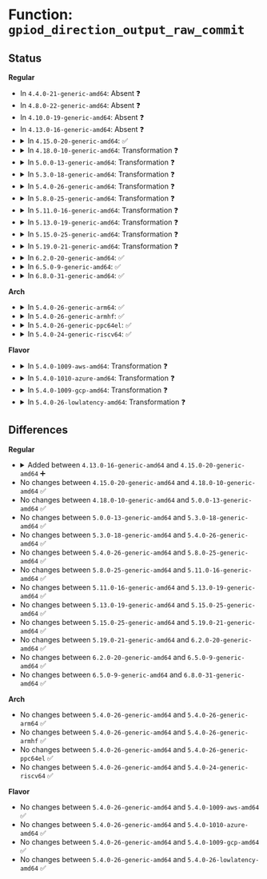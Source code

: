 # Function: <code>gpiod_direction_output_raw_commit</code>

## Status
<b>Regular</b>
<ul>
<li>
In <code>4.4.0-21-generic-amd64</code>: Absent ❓
</li>
<li>
In <code>4.8.0-22-generic-amd64</code>: Absent ❓
</li>
<li>
In <code>4.10.0-19-generic-amd64</code>: Absent ❓
</li>
<li>
In <code>4.13.0-16-generic-amd64</code>: Absent ❓
</li>
<li>
<details>
<summary>In <code>4.15.0-20-generic-amd64</code>: ✅</summary>

```c
int gpiod_direction_output_raw_commit(struct gpio_desc * desc, int value)
```

```json
{
  "name": "gpiod_direction_output_raw_commit",
  "collision_type": "Unique Static",
  "inline_type": "No",
  "funcs": [
    {
      "addr": 18446744071583930080,
      "name": "gpiod_direction_output_raw_commit",
      "external": false,
      "loc": "drivers/gpio/gpiolib.c:2418",
      "file": "drivers/gpio/gpiolib.c",
      "inline": "seen, unknown",
      "caller_inline": [],
      "caller_func": []
    }
  ],
  "symbols": [
    {
      "addr": 18446744071583930080,
      "name": "gpiod_direction_output_raw_commit",
      "section": ".text",
      "bind": "STB_LOCAL",
      "size": 369
    }
  ]
}
```
</details>
</li>
<li>
<details>
<summary>In <code>4.18.0-10-generic-amd64</code>: Transformation ❓</summary>

```c
int gpiod_direction_output_raw_commit(struct gpio_desc * desc, int value)
```

```json
{
  "name": "gpiod_direction_output_raw_commit",
  "collision_type": "Unique Static",
  "inline_type": "No",
  "funcs": [
    {
      "addr": 0,
      "name": "gpiod_direction_output_raw_commit",
      "external": false,
      "loc": "drivers/gpio/gpiolib.c:2532",
      "file": "drivers/gpio/gpiolib.c",
      "inline": "seen, unknown",
      "caller_inline": [],
      "caller_func": [
        "drivers/gpio/gpiolib.c:gpiod_direction_output",
        "drivers/gpio/gpiolib.c:gpiod_direction_output",
        "drivers/gpio/gpiolib.c:gpiod_direction_output_raw"
      ]
    }
  ],
  "symbols": [
    {
      "addr": 18446744071584124032,
      "name": "gpiod_direction_output_raw_commit",
      "section": ".text",
      "bind": "STB_LOCAL",
      "size": 315
    },
    {
      "addr": 18446744071584136825,
      "name": "gpiod_direction_output_raw_commit.cold.49",
      "section": ".text",
      "bind": "STB_LOCAL",
      "size": 54
    }
  ]
}
```
</details>
</li>
<li>
<details>
<summary>In <code>5.0.0-13-generic-amd64</code>: Transformation ❓</summary>

```c
int gpiod_direction_output_raw_commit(struct gpio_desc * desc, int value)
```

```json
{
  "name": "gpiod_direction_output_raw_commit",
  "collision_type": "Unique Static",
  "inline_type": "No",
  "funcs": [
    {
      "addr": 0,
      "name": "gpiod_direction_output_raw_commit",
      "external": false,
      "loc": "drivers/gpio/gpiolib.c:2589",
      "file": "drivers/gpio/gpiolib.c",
      "inline": "seen, unknown",
      "caller_inline": [],
      "caller_func": [
        "drivers/gpio/gpiolib.c:gpiod_direction_output",
        "drivers/gpio/gpiolib.c:gpiod_direction_output",
        "drivers/gpio/gpiolib.c:gpiod_direction_output_raw"
      ]
    }
  ],
  "symbols": [
    {
      "addr": 18446744071584209232,
      "name": "gpiod_direction_output_raw_commit",
      "section": ".text",
      "bind": "STB_LOCAL",
      "size": 432
    },
    {
      "addr": 18446744071584222543,
      "name": "gpiod_direction_output_raw_commit.cold.47",
      "section": ".text",
      "bind": "STB_LOCAL",
      "size": 127
    }
  ]
}
```
</details>
</li>
<li>
<details>
<summary>In <code>5.3.0-18-generic-amd64</code>: Transformation ❓</summary>

```c
int gpiod_direction_output_raw_commit(struct gpio_desc * desc, int value)
```

```json
{
  "name": "gpiod_direction_output_raw_commit",
  "collision_type": "Unique Static",
  "inline_type": "No",
  "funcs": [
    {
      "addr": 0,
      "name": "gpiod_direction_output_raw_commit",
      "external": false,
      "loc": "drivers/gpio/gpiolib.c:2677",
      "file": "drivers/gpio/gpiolib.c",
      "inline": "seen, unknown",
      "caller_inline": [],
      "caller_func": [
        "drivers/gpio/gpiolib.c:gpiod_direction_output",
        "drivers/gpio/gpiolib.c:gpiod_direction_output",
        "drivers/gpio/gpiolib.c:gpiod_direction_output_raw"
      ]
    }
  ],
  "symbols": [
    {
      "addr": 18446744071584397920,
      "name": "gpiod_direction_output_raw_commit",
      "section": ".text",
      "bind": "STB_LOCAL",
      "size": 426
    },
    {
      "addr": 18446744071584411809,
      "name": "gpiod_direction_output_raw_commit.cold",
      "section": ".text",
      "bind": "STB_LOCAL",
      "size": 125
    }
  ]
}
```
</details>
</li>
<li>
<details>
<summary>In <code>5.4.0-26-generic-amd64</code>: Transformation ❓</summary>

```c
int gpiod_direction_output_raw_commit(struct gpio_desc * desc, int value)
```

```json
{
  "name": "gpiod_direction_output_raw_commit",
  "collision_type": "Unique Static",
  "inline_type": "No",
  "funcs": [
    {
      "addr": 0,
      "name": "gpiod_direction_output_raw_commit",
      "external": false,
      "loc": "drivers/gpio/gpiolib.c:3009",
      "file": "drivers/gpio/gpiolib.c",
      "inline": "seen, unknown",
      "caller_inline": [],
      "caller_func": [
        "drivers/gpio/gpiolib.c:gpiod_direction_output",
        "drivers/gpio/gpiolib.c:gpiod_direction_output",
        "drivers/gpio/gpiolib.c:gpiod_direction_output_raw"
      ]
    }
  ],
  "symbols": [
    {
      "addr": 18446744071584533568,
      "name": "gpiod_direction_output_raw_commit",
      "section": ".text",
      "bind": "STB_LOCAL",
      "size": 426
    },
    {
      "addr": 18446744071584548349,
      "name": "gpiod_direction_output_raw_commit.cold",
      "section": ".text",
      "bind": "STB_LOCAL",
      "size": 125
    }
  ]
}
```
</details>
</li>
<li>
<details>
<summary>In <code>5.8.0-25-generic-amd64</code>: Transformation ❓</summary>

```c
int gpiod_direction_output_raw_commit(struct gpio_desc * desc, int value)
```

```json
{
  "name": "gpiod_direction_output_raw_commit",
  "collision_type": "Unique Static",
  "inline_type": "No",
  "funcs": [
    {
      "addr": 0,
      "name": "gpiod_direction_output_raw_commit",
      "external": false,
      "loc": "drivers/gpio/gpiolib.c:3412",
      "file": "drivers/gpio/gpiolib.c",
      "inline": "seen, unknown",
      "caller_inline": [],
      "caller_func": [
        "drivers/gpio/gpiolib.c:gpiod_direction_output",
        "drivers/gpio/gpiolib.c:gpiod_direction_output_raw"
      ]
    }
  ],
  "symbols": [
    {
      "addr": 18446744071585201120,
      "name": "gpiod_direction_output_raw_commit",
      "section": ".text",
      "bind": "STB_LOCAL",
      "size": 430
    },
    {
      "addr": 18446744071585220030,
      "name": "gpiod_direction_output_raw_commit.cold",
      "section": ".text",
      "bind": "STB_LOCAL",
      "size": 128
    }
  ]
}
```
</details>
</li>
<li>
<details>
<summary>In <code>5.11.0-16-generic-amd64</code>: Transformation ❓</summary>

```c
int gpiod_direction_output_raw_commit(struct gpio_desc * desc, int value)
```

```json
{
  "name": "gpiod_direction_output_raw_commit",
  "collision_type": "Unique Static",
  "inline_type": "No",
  "funcs": [
    {
      "addr": 0,
      "name": "gpiod_direction_output_raw_commit",
      "external": false,
      "loc": "drivers/gpio/gpiolib.c:2255",
      "file": "drivers/gpio/gpiolib.c",
      "inline": "seen, unknown",
      "caller_inline": [],
      "caller_func": [
        "drivers/gpio/gpiolib.c:gpiod_direction_output",
        "drivers/gpio/gpiolib.c:gpiod_direction_output_raw"
      ]
    }
  ],
  "symbols": [
    {
      "addr": 18446744071585356704,
      "name": "gpiod_direction_output_raw_commit",
      "section": ".text",
      "bind": "STB_LOCAL",
      "size": 415
    },
    {
      "addr": 18446744071591386478,
      "name": "gpiod_direction_output_raw_commit.cold",
      "section": ".text",
      "bind": "STB_LOCAL",
      "size": 131
    }
  ]
}
```
</details>
</li>
<li>
<details>
<summary>In <code>5.13.0-19-generic-amd64</code>: Transformation ❓</summary>

```c
int gpiod_direction_output_raw_commit(struct gpio_desc * desc, int value)
```

```json
{
  "name": "gpiod_direction_output_raw_commit",
  "collision_type": "Unique Static",
  "inline_type": "No",
  "funcs": [
    {
      "addr": 0,
      "name": "gpiod_direction_output_raw_commit",
      "external": false,
      "loc": "drivers/gpio/gpiolib.c:2232",
      "file": "drivers/gpio/gpiolib.c",
      "inline": "seen, unknown",
      "caller_inline": [],
      "caller_func": [
        "drivers/gpio/gpiolib.c:gpiod_direction_output",
        "drivers/gpio/gpiolib.c:gpiod_direction_output_raw"
      ]
    }
  ],
  "symbols": [
    {
      "addr": 18446744071585243120,
      "name": "gpiod_direction_output_raw_commit",
      "section": ".text",
      "bind": "STB_LOCAL",
      "size": 435
    },
    {
      "addr": 18446744071591329028,
      "name": "gpiod_direction_output_raw_commit.cold",
      "section": ".text",
      "bind": "STB_LOCAL",
      "size": 131
    }
  ]
}
```
</details>
</li>
<li>
<details>
<summary>In <code>5.15.0-25-generic-amd64</code>: Transformation ❓</summary>

```c
int gpiod_direction_output_raw_commit(struct gpio_desc * desc, int value)
```

```json
{
  "name": "gpiod_direction_output_raw_commit",
  "collision_type": "Unique Static",
  "inline_type": "No",
  "funcs": [
    {
      "addr": 0,
      "name": "gpiod_direction_output_raw_commit",
      "external": false,
      "loc": "drivers/gpio/gpiolib.c:2261",
      "file": "drivers/gpio/gpiolib.c",
      "inline": "seen, unknown",
      "caller_inline": [],
      "caller_func": [
        "drivers/gpio/gpiolib.c:gpiod_direction_output",
        "drivers/gpio/gpiolib.c:gpiod_direction_output_raw"
      ]
    }
  ],
  "symbols": [
    {
      "addr": 18446744071585698800,
      "name": "gpiod_direction_output_raw_commit",
      "section": ".text",
      "bind": "STB_LOCAL",
      "size": 432
    },
    {
      "addr": 18446744071592351886,
      "name": "gpiod_direction_output_raw_commit.cold",
      "section": ".text",
      "bind": "STB_LOCAL",
      "size": 131
    }
  ]
}
```
</details>
</li>
<li>
<details>
<summary>In <code>5.19.0-21-generic-amd64</code>: Transformation ❓</summary>

```c
int gpiod_direction_output_raw_commit(struct gpio_desc * desc, int value)
```

```json
{
  "name": "gpiod_direction_output_raw_commit",
  "collision_type": "Unique Static",
  "inline_type": "No",
  "funcs": [
    {
      "addr": 0,
      "name": "gpiod_direction_output_raw_commit",
      "external": false,
      "loc": "drivers/gpio/gpiolib.c:2322",
      "file": "drivers/gpio/gpiolib.c",
      "inline": "seen, unknown",
      "caller_inline": [],
      "caller_func": [
        "drivers/gpio/gpiolib.c:gpiod_direction_output",
        "drivers/gpio/gpiolib.c:gpiod_direction_output_raw"
      ]
    }
  ],
  "symbols": [
    {
      "addr": 18446744071586865216,
      "name": "gpiod_direction_output_raw_commit",
      "section": ".text",
      "bind": "STB_LOCAL",
      "size": 492
    },
    {
      "addr": 18446744071594213643,
      "name": "gpiod_direction_output_raw_commit.cold",
      "section": ".text",
      "bind": "STB_LOCAL",
      "size": 123
    }
  ]
}
```
</details>
</li>
<li>
<details>
<summary>In <code>6.2.0-20-generic-amd64</code>: ✅</summary>

```c
int gpiod_direction_output_raw_commit(struct gpio_desc * desc, int value)
```

```json
{
  "name": "gpiod_direction_output_raw_commit",
  "collision_type": "Unique Static",
  "inline_type": "No",
  "funcs": [
    {
      "addr": 18446744071588012160,
      "name": "gpiod_direction_output_raw_commit",
      "external": false,
      "loc": "drivers/gpio/gpiolib.c:2392",
      "file": "drivers/gpio/gpiolib.c",
      "inline": "seen, unknown",
      "caller_inline": [],
      "caller_func": [
        "drivers/gpio/gpiolib.c:gpiod_direction_output",
        "drivers/gpio/gpiolib.c:gpiod_direction_output_raw"
      ]
    }
  ],
  "symbols": [
    {
      "addr": 18446744071588012160,
      "name": "gpiod_direction_output_raw_commit",
      "section": ".text",
      "bind": "STB_LOCAL",
      "size": 584
    }
  ]
}
```
</details>
</li>
<li>
<details>
<summary>In <code>6.5.0-9-generic-amd64</code>: ✅</summary>

```c
int gpiod_direction_output_raw_commit(struct gpio_desc * desc, int value)
```

```json
{
  "name": "gpiod_direction_output_raw_commit",
  "collision_type": "Unique Static",
  "inline_type": "No",
  "funcs": [
    {
      "addr": 18446744071588286768,
      "name": "gpiod_direction_output_raw_commit",
      "external": false,
      "loc": "drivers/gpio/gpiolib.c:2433",
      "file": "drivers/gpio/gpiolib.c",
      "inline": "seen, unknown",
      "caller_inline": [],
      "caller_func": [
        "drivers/gpio/gpiolib.c:gpiod_direction_output",
        "drivers/gpio/gpiolib.c:gpiod_direction_output_raw"
      ]
    }
  ],
  "symbols": [
    {
      "addr": 18446744071588286768,
      "name": "gpiod_direction_output_raw_commit",
      "section": ".text",
      "bind": "STB_LOCAL",
      "size": 584
    }
  ]
}
```
</details>
</li>
<li>
<details>
<summary>In <code>6.8.0-31-generic-amd64</code>: ✅</summary>

```c
int gpiod_direction_output_raw_commit(struct gpio_desc * desc, int value)
```

```json
{
  "name": "gpiod_direction_output_raw_commit",
  "collision_type": "Unique Static",
  "inline_type": "No",
  "funcs": [
    {
      "addr": 18446744071588579936,
      "name": "gpiod_direction_output_raw_commit",
      "external": false,
      "loc": "drivers/gpio/gpiolib.c:2627",
      "file": "drivers/gpio/gpiolib.c",
      "inline": "seen, unknown",
      "caller_inline": [],
      "caller_func": [
        "drivers/gpio/gpiolib.c:gpiod_direction_output",
        "drivers/gpio/gpiolib.c:gpiod_direction_output_raw"
      ]
    }
  ],
  "symbols": [
    {
      "addr": 18446744071588579936,
      "name": "gpiod_direction_output_raw_commit",
      "section": ".text",
      "bind": "STB_LOCAL",
      "size": 542
    }
  ]
}
```
</details>
</li>
</ul>
<b>Arch</b>
<ul>
<li>
<details>
<summary>In <code>5.4.0-26-generic-arm64</code>: ✅</summary>

```c
int gpiod_direction_output_raw_commit(struct gpio_desc * desc, int value)
```

```json
{
  "name": "gpiod_direction_output_raw_commit",
  "collision_type": "Unique Static",
  "inline_type": "No",
  "funcs": [
    {
      "addr": 18446603336496712224,
      "name": "gpiod_direction_output_raw_commit",
      "external": false,
      "loc": "drivers/gpio/gpiolib.c:3009",
      "file": "drivers/gpio/gpiolib.c",
      "inline": "seen, unknown",
      "caller_inline": [],
      "caller_func": [
        "drivers/gpio/gpiolib.c:gpiod_direction_output",
        "drivers/gpio/gpiolib.c:gpiod_direction_output",
        "drivers/gpio/gpiolib.c:gpiod_direction_output_raw"
      ]
    }
  ],
  "symbols": [
    {
      "addr": 18446603336496712224,
      "name": "gpiod_direction_output_raw_commit",
      "section": ".text",
      "bind": "STB_LOCAL",
      "size": 660
    }
  ]
}
```
</details>
</li>
<li>
<details>
<summary>In <code>5.4.0-26-generic-armhf</code>: ✅</summary>

```c
int gpiod_direction_output_raw_commit(struct gpio_desc * desc, int value)
```

```json
{
  "name": "gpiod_direction_output_raw_commit",
  "collision_type": "Unique Static",
  "inline_type": "No",
  "funcs": [
    {
      "addr": 3230009460,
      "name": "gpiod_direction_output_raw_commit",
      "external": false,
      "loc": "drivers/gpio/gpiolib.c:3009",
      "file": "drivers/gpio/gpiolib.c",
      "inline": "seen, unknown",
      "caller_inline": [],
      "caller_func": [
        "drivers/gpio/gpiolib.c:gpiod_direction_output",
        "drivers/gpio/gpiolib.c:gpiod_direction_output",
        "drivers/gpio/gpiolib.c:gpiod_direction_output_raw"
      ]
    }
  ],
  "symbols": [
    {
      "addr": 3230009460,
      "name": "gpiod_direction_output_raw_commit",
      "section": ".text",
      "bind": "STB_LOCAL",
      "size": 616
    }
  ]
}
```
</details>
</li>
<li>
<details>
<summary>In <code>5.4.0-26-generic-ppc64el</code>: ✅</summary>

```c
int gpiod_direction_output_raw_commit(struct gpio_desc * desc, int value)
```

```json
{
  "name": "gpiod_direction_output_raw_commit",
  "collision_type": "Unique Static",
  "inline_type": "No",
  "funcs": [
    {
      "addr": 13835058055290806816,
      "name": "gpiod_direction_output_raw_commit",
      "external": false,
      "loc": "drivers/gpio/gpiolib.c:3009",
      "file": "drivers/gpio/gpiolib.c",
      "inline": "seen, unknown",
      "caller_inline": [],
      "caller_func": [
        "drivers/gpio/gpiolib.c:gpiod_direction_output",
        "drivers/gpio/gpiolib.c:gpiod_direction_output",
        "drivers/gpio/gpiolib.c:gpiod_direction_output_raw"
      ]
    }
  ],
  "symbols": [
    {
      "addr": 13835058055290806816,
      "name": "gpiod_direction_output_raw_commit",
      "section": ".text",
      "bind": "STB_LOCAL",
      "size": 788
    }
  ]
}
```
</details>
</li>
<li>
<details>
<summary>In <code>5.4.0-24-generic-riscv64</code>: ✅</summary>

```c
int gpiod_direction_output_raw_commit(struct gpio_desc * desc, int value)
```

```json
{
  "name": "gpiod_direction_output_raw_commit",
  "collision_type": "Unique Static",
  "inline_type": "No",
  "funcs": [
    {
      "addr": 18446743936275477624,
      "name": "gpiod_direction_output_raw_commit",
      "external": false,
      "loc": "drivers/gpio/gpiolib.c:3009",
      "file": "drivers/gpio/gpiolib.c",
      "inline": "seen, unknown",
      "caller_inline": [],
      "caller_func": [
        "drivers/gpio/gpiolib.c:gpiod_direction_output",
        "drivers/gpio/gpiolib.c:gpiod_direction_output",
        "drivers/gpio/gpiolib.c:gpiod_direction_output_raw"
      ]
    }
  ],
  "symbols": [
    {
      "addr": 18446743936275477624,
      "name": "gpiod_direction_output_raw_commit",
      "section": ".text",
      "bind": "STB_LOCAL",
      "size": 472
    }
  ]
}
```
</details>
</li>
</ul>
<b>Flavor</b>
<ul>
<li>
<details>
<summary>In <code>5.4.0-1009-aws-amd64</code>: Transformation ❓</summary>

```c
int gpiod_direction_output_raw_commit(struct gpio_desc * desc, int value)
```

```json
{
  "name": "gpiod_direction_output_raw_commit",
  "collision_type": "Unique Static",
  "inline_type": "No",
  "funcs": [
    {
      "addr": 0,
      "name": "gpiod_direction_output_raw_commit",
      "external": false,
      "loc": "drivers/gpio/gpiolib.c:3009",
      "file": "drivers/gpio/gpiolib.c",
      "inline": "seen, unknown",
      "caller_inline": [],
      "caller_func": [
        "drivers/gpio/gpiolib.c:gpiod_direction_output",
        "drivers/gpio/gpiolib.c:gpiod_direction_output",
        "drivers/gpio/gpiolib.c:gpiod_direction_output_raw"
      ]
    }
  ],
  "symbols": [
    {
      "addr": 18446744071584490496,
      "name": "gpiod_direction_output_raw_commit",
      "section": ".text",
      "bind": "STB_LOCAL",
      "size": 426
    },
    {
      "addr": 18446744071584505277,
      "name": "gpiod_direction_output_raw_commit.cold",
      "section": ".text",
      "bind": "STB_LOCAL",
      "size": 125
    }
  ]
}
```
</details>
</li>
<li>
<details>
<summary>In <code>5.4.0-1010-azure-amd64</code>: Transformation ❓</summary>

```c
int gpiod_direction_output_raw_commit(struct gpio_desc * desc, int value)
```

```json
{
  "name": "gpiod_direction_output_raw_commit",
  "collision_type": "Unique Static",
  "inline_type": "No",
  "funcs": [
    {
      "addr": 0,
      "name": "gpiod_direction_output_raw_commit",
      "external": false,
      "loc": "drivers/gpio/gpiolib.c:3009",
      "file": "drivers/gpio/gpiolib.c",
      "inline": "seen, unknown",
      "caller_inline": [],
      "caller_func": [
        "drivers/gpio/gpiolib.c:gpiod_direction_output",
        "drivers/gpio/gpiolib.c:gpiod_direction_output",
        "drivers/gpio/gpiolib.c:gpiod_direction_output_raw"
      ]
    }
  ],
  "symbols": [
    {
      "addr": 18446744071584428624,
      "name": "gpiod_direction_output_raw_commit",
      "section": ".text",
      "bind": "STB_LOCAL",
      "size": 426
    },
    {
      "addr": 18446744071584443405,
      "name": "gpiod_direction_output_raw_commit.cold",
      "section": ".text",
      "bind": "STB_LOCAL",
      "size": 125
    }
  ]
}
```
</details>
</li>
<li>
<details>
<summary>In <code>5.4.0-1009-gcp-amd64</code>: Transformation ❓</summary>

```c
int gpiod_direction_output_raw_commit(struct gpio_desc * desc, int value)
```

```json
{
  "name": "gpiod_direction_output_raw_commit",
  "collision_type": "Unique Static",
  "inline_type": "No",
  "funcs": [
    {
      "addr": 0,
      "name": "gpiod_direction_output_raw_commit",
      "external": false,
      "loc": "drivers/gpio/gpiolib.c:3009",
      "file": "drivers/gpio/gpiolib.c",
      "inline": "seen, unknown",
      "caller_inline": [],
      "caller_func": [
        "drivers/gpio/gpiolib.c:gpiod_direction_output",
        "drivers/gpio/gpiolib.c:gpiod_direction_output",
        "drivers/gpio/gpiolib.c:gpiod_direction_output_raw"
      ]
    }
  ],
  "symbols": [
    {
      "addr": 18446744071584485232,
      "name": "gpiod_direction_output_raw_commit",
      "section": ".text",
      "bind": "STB_LOCAL",
      "size": 426
    },
    {
      "addr": 18446744071584500013,
      "name": "gpiod_direction_output_raw_commit.cold",
      "section": ".text",
      "bind": "STB_LOCAL",
      "size": 125
    }
  ]
}
```
</details>
</li>
<li>
<details>
<summary>In <code>5.4.0-26-lowlatency-amd64</code>: Transformation ❓</summary>

```c
int gpiod_direction_output_raw_commit(struct gpio_desc * desc, int value)
```

```json
{
  "name": "gpiod_direction_output_raw_commit",
  "collision_type": "Unique Static",
  "inline_type": "No",
  "funcs": [
    {
      "addr": 0,
      "name": "gpiod_direction_output_raw_commit",
      "external": false,
      "loc": "drivers/gpio/gpiolib.c:3009",
      "file": "drivers/gpio/gpiolib.c",
      "inline": "seen, unknown",
      "caller_inline": [],
      "caller_func": [
        "drivers/gpio/gpiolib.c:gpiod_direction_output",
        "drivers/gpio/gpiolib.c:gpiod_direction_output",
        "drivers/gpio/gpiolib.c:gpiod_direction_output_raw"
      ]
    }
  ],
  "symbols": [
    {
      "addr": 18446744071584591408,
      "name": "gpiod_direction_output_raw_commit",
      "section": ".text",
      "bind": "STB_LOCAL",
      "size": 474
    },
    {
      "addr": 18446744071584606285,
      "name": "gpiod_direction_output_raw_commit.cold",
      "section": ".text",
      "bind": "STB_LOCAL",
      "size": 125
    }
  ]
}
```
</details>
</li>
</ul>

## Differences
<b>Regular</b>
<ul>
<li>
<details>
<summary>Added between <code>4.13.0-16-generic-amd64</code> and <code>4.15.0-20-generic-amd64</code> ➕</summary>

```c
int gpiod_direction_output_raw_commit(struct gpio_desc * desc, int value)
```
</details>
</li>
<li>
No changes between <code>4.15.0-20-generic-amd64</code> and <code>4.18.0-10-generic-amd64</code> ✅
</li>
<li>
No changes between <code>4.18.0-10-generic-amd64</code> and <code>5.0.0-13-generic-amd64</code> ✅
</li>
<li>
No changes between <code>5.0.0-13-generic-amd64</code> and <code>5.3.0-18-generic-amd64</code> ✅
</li>
<li>
No changes between <code>5.3.0-18-generic-amd64</code> and <code>5.4.0-26-generic-amd64</code> ✅
</li>
<li>
No changes between <code>5.4.0-26-generic-amd64</code> and <code>5.8.0-25-generic-amd64</code> ✅
</li>
<li>
No changes between <code>5.8.0-25-generic-amd64</code> and <code>5.11.0-16-generic-amd64</code> ✅
</li>
<li>
No changes between <code>5.11.0-16-generic-amd64</code> and <code>5.13.0-19-generic-amd64</code> ✅
</li>
<li>
No changes between <code>5.13.0-19-generic-amd64</code> and <code>5.15.0-25-generic-amd64</code> ✅
</li>
<li>
No changes between <code>5.15.0-25-generic-amd64</code> and <code>5.19.0-21-generic-amd64</code> ✅
</li>
<li>
No changes between <code>5.19.0-21-generic-amd64</code> and <code>6.2.0-20-generic-amd64</code> ✅
</li>
<li>
No changes between <code>6.2.0-20-generic-amd64</code> and <code>6.5.0-9-generic-amd64</code> ✅
</li>
<li>
No changes between <code>6.5.0-9-generic-amd64</code> and <code>6.8.0-31-generic-amd64</code> ✅
</li>
</ul>
<b>Arch</b>
<ul>
<li>
No changes between <code>5.4.0-26-generic-amd64</code> and <code>5.4.0-26-generic-arm64</code> ✅
</li>
<li>
No changes between <code>5.4.0-26-generic-amd64</code> and <code>5.4.0-26-generic-armhf</code> ✅
</li>
<li>
No changes between <code>5.4.0-26-generic-amd64</code> and <code>5.4.0-26-generic-ppc64el</code> ✅
</li>
<li>
No changes between <code>5.4.0-26-generic-amd64</code> and <code>5.4.0-24-generic-riscv64</code> ✅
</li>
</ul>
<b>Flavor</b>
<ul>
<li>
No changes between <code>5.4.0-26-generic-amd64</code> and <code>5.4.0-1009-aws-amd64</code> ✅
</li>
<li>
No changes between <code>5.4.0-26-generic-amd64</code> and <code>5.4.0-1010-azure-amd64</code> ✅
</li>
<li>
No changes between <code>5.4.0-26-generic-amd64</code> and <code>5.4.0-1009-gcp-amd64</code> ✅
</li>
<li>
No changes between <code>5.4.0-26-generic-amd64</code> and <code>5.4.0-26-lowlatency-amd64</code> ✅
</li>
</ul>
